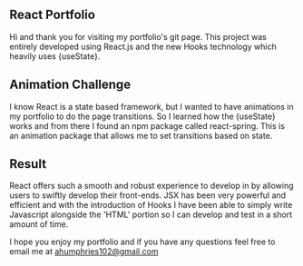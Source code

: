## React Portfolio

Hi and thank you for visiting my portfolio's git page. This project was entirely developed using React.js and the new Hooks technology which heavily uses {useState}.

## Animation Challenge
I know React is a state based framework, but I wanted to have animations in my portfolio to do the page transitions. So I learned how the {useState} works and from there I found an npm package called react-spring. This is an animation package that allows me to set transitions based on state.

## Result
React offers such a smooth and robust experience to develop in by allowing users to swiftly develop their front-ends. JSX has been very powerful and efficient and with the introduction of Hooks I have been able to simply write Javascript alongside the 'HTML' portion so I can develop and test in a short amount of time.

I hope you enjoy my portfolio and if you have any questions feel free to email me at ahumphries102@gmail.com
